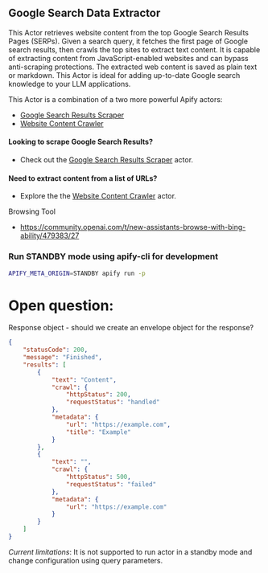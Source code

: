 ## Google Search Data Extractor

This Actor retrieves website content from the top Google Search Results Pages (SERPs).
Given a search query, it fetches the first page of Google search results, then crawls the top sites to extract text content.
It is capable of extracting content from JavaScript-enabled websites and can bypass anti-scraping protections.
The extracted web content is saved as plain text or markdown.
This Actor is ideal for adding up-to-date Google search knowledge to your LLM applications.

This Actor is a combination of a two more powerful Apify actors:
- [Google Search Results Scraper](https://apify.com/apify/google-search-scraper)
- [Website Content Crawler](https://apify.com/apify/website-content-crawler)

#### Looking to scrape Google Search Results?
- Check out the [Google Search Results Scraper](https://apify.com/apify/google-search-scraper) actor.

#### Need to extract content from a list of URLs?
- Explore the the [Website Content Crawler](https://apify.com/apify/website-content-crawler) actor.

Browsing Tool
- https://community.openai.com/t/new-assistants-browse-with-bing-ability/479383/27

### Run STANDBY mode using apify-cli for development
```bash
APIFY_META_ORIGIN=STANDBY apify run -p
```

# Open question:

Response object - should we create an envelope object for the response?
```json
{
    "statusCode": 200,
    "message": "Finished",
    "results": [
        {
            "text": "Content",
            "crawl": {
                "httpStatus": 200,
                "requestStatus": "handled"
            },
            "metadata": {
                "url": "https://example.com",
                "title": "Example"
            }
        },
        {
            "text": "",
            "crawl": {
                "httpStatus": 500,
                "requestStatus": "failed"
            },
            "metadata": {
                "url": "https://example.com"
            }
        }
    ]
}
```

*Current limitations*:
It is not supported to run actor in a standby mode and change configuration using
query parameters.
